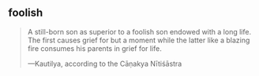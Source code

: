 ## foolish
> A still-born son as superior to a foolish son endowed with a long life. The first causes grief for but a moment while the latter like a blazing fire consumes his parents in grief for life.
> 
> —Kautilya, according to the Cāṇakya Nītiśāstra